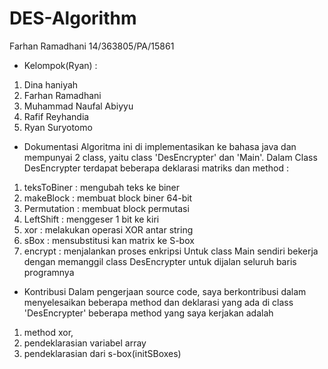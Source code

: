 # DES-Algorithm
Farhan Ramadhani
14/363805/PA/15861

- Kelompok(Ryan) :
1. Dina haniyah
2. Farhan Ramadhani
3. Muhammad Naufal Abiyyu
4. Rafif Reyhandia
5. Ryan Suryotomo

- Dokumentasi
Algoritma ini di implementasikan ke bahasa java dan mempunyai 2 class, yaitu class 'DesEncrypter' dan 'Main'. Dalam Class DesEncrypter terdapat beberapa deklarasi matriks dan method :
1. teksToBiner : mengubah teks ke biner
2. makeBlock : membuat block biner 64-bit
3. Permutation : membuat block permutasi 
4. LeftShift : menggeser 1 bit ke kiri
5. xor : melakukan operasi XOR antar string
6. sBox : mensubstitusi kan matrix ke S-box
7. encrypt : menjalankan proses enkripsi                                                                                               Untuk class Main sendiri bekerja dengan memanggil class DesEncrypter untuk dijalan seluruh baris programnya

- Kontribusi
Dalam pengerjaan source code, saya berkontribusi dalam menyelesaikan beberapa method dan deklarasi yang ada di class 'DesEncrypter'
beberapa method yang saya kerjakan adalah 
1. method xor, 
2. pendeklarasian variabel array
3. pendeklarasian dari s-box(initSBoxes)
